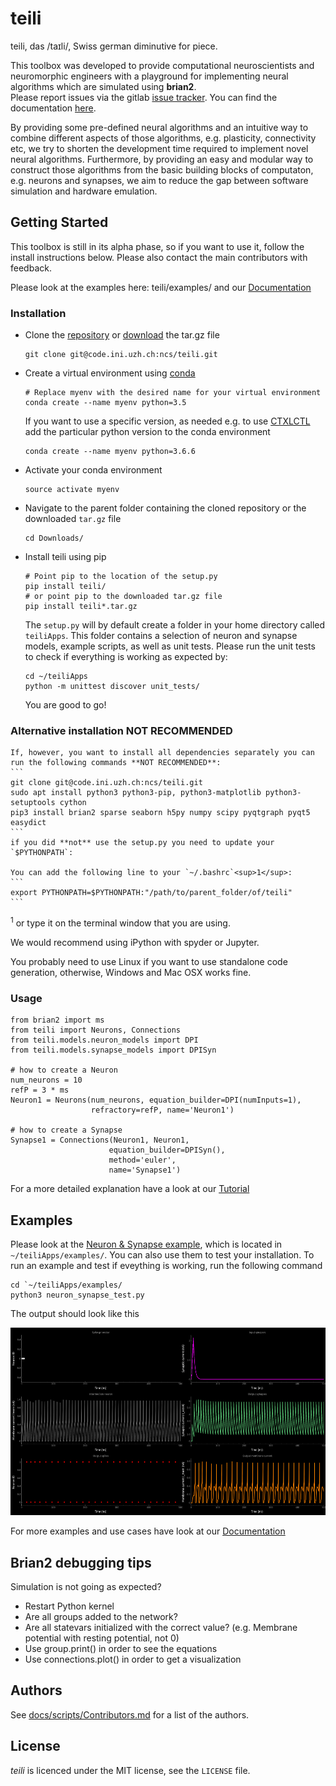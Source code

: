 # teili

teili, das /taɪli/, Swiss german diminutive for piece. <br />

This toolbox was developed to provide computational neuroscientists and neuromorphic engineers with a playground for implementing neural algorithms which are simulated using **brian2**.<br />
Please report issues via the gitlab [issue tracker](https://code.ini.uzh.ch/ncs/teili/issues). You can find the documentation [here](https://teili.readthedocs.io/en/latest/).


By providing some pre-defined neural algorithms and an intuitive way to combine different aspects of those algorithms, e.g. plasticity, connectivity etc, we try to shorten the development time required to implement novel neural algorithms.
Furthermore, by providing an easy and modular way to construct those algorithms from the basic building blocks of computaton, e.g. neurons and synapses, we aim to reduce the gap between software simulation and hardware emulation.

## Getting Started

This toolbox is still in its alpha phase, so if you want to use it, follow the install instructions below.
Please also contact the main contributors with feedback.

Please look at the examples here: teili/examples/ and our [Documentation](https://teili.readthedocs.io/en/latest/)

### Installation
*  Clone the [repository](https://code.ini.uzh.ch/ncs/teili) or [download](https://code.ini.uzh.ch/ncs/teili) the tar.gz file<br />
    ```
    git clone git@code.ini.uzh.ch:ncs/teili.git
    ```
* Create a virtual environment using [conda](https://conda.io/docs/user-guide/install/index.html)
    ```
    # Replace myenv with the desired name for your virtual environment
    conda create --name myenv python=3.5
    ```
  If you want to use a specific version, as needed e.g. to use [CTXLCTL](http://ai-ctx.gitlab.io/ctxctl/index.html) add the particular python version to the conda environment
   ```
   conda create --name myenv python=3.6.6
   ```

*  Activate your conda environment
    ```
    source activate myenv
    ```

*  Navigate to the parent folder containing the cloned repository or the downloaded `tar.gz` file
    ```
    cd Downloads/
    ```
*  Install teili using pip
    ```
    # Point pip to the location of the setup.py
    pip install teili/
    # or point pip to the downloaded tar.gz file
    pip install teili*.tar.gz
    ```
    The `setup.py` will by default create a folder in your home directory called `teiliApps`.
    This folder contains a selection of neuron and synapse models, example scripts, as well as unit tests.
    Please run the unit tests to check if everything is working as expected by:
    ```
    cd ~/teiliApps
    python -m unittest discover unit_tests/
    ```

    You are good to go!<br />

### Alternative installation **NOT RECOMMENDED**
    If, however, you want to install all dependencies separately you can run the following commands **NOT RECOMMENDED**:
    ```
    git clone git@code.ini.uzh.ch:ncs/teili.git
    sudo apt install python3 python3-pip, python3-matplotlib python3-setuptools cython
    pip3 install brian2 sparse seaborn h5py numpy scipy pyqtgraph pyqt5 easydict
    ```
    if you did **not** use the setup.py you need to update your `$PYTHONPATH`:

    You can add the following line to your `~/.bashrc`<sup>1</sup>:
    ```
    export PYTHONPATH=$PYTHONPATH:"/path/to/parent_folder/of/teili"
    ```


<sup>1</sup> or type it on the terminal window that you are using.

We would recommend using iPython with spyder or Jupyter.

You probably need to use Linux if you want to use standalone code generation,
otherwise, Windows and Mac OSX works fine.

### Usage

```
from brian2 import ms
from teili import Neurons, Connections
from teili.models.neuron_models import DPI
from teili.models.synapse_models import DPISyn

# how to create a Neuron
num_neurons = 10
refP = 3 * ms
Neuron1 = Neurons(num_neurons, equation_builder=DPI(numInputs=1),
                  refractory=refP, name='Neuron1')

# how to create a Synapse
Synapse1 = Connections(Neuron1, Neuron1,
                      equation_builder=DPISyn(),
                      method='euler',
                      name='Synapse1')
```
For a more detailed explanation have a look at our [Tutorial](https://teili.readthedocs.io/en/latest/scripts/Tutorials.html)
## Examples
Please look at the [Neuron & Synapse example](https://teili.readthedocs.io/en/latest/scripts/Tutorials.html#neuron-synapse-tutorial), which is located in `~/teiliApps/examples/`.
You can also use them to test your installation.
To run an example and test if eveything is working, run the following command
```
cd `~/teiliApps/examples/
python3 neuron_synapse_test.py
```
The output should look like this

<img src="docs/scripts/fig/neuron_synapse_test.png" width="550" height="300">

For more examples and use cases have look at our [Documentation](https://teili.readthedocs.io/en/latest/index.html)


## Brian2 debugging tips
Simulation is not going as expected?
* Restart Python kernel
* Are all groups added to the network?
* Are all statevars initialized with the correct value? (e.g. Membrane potential with resting potential, not 0)
* Use group.print() in order to see the equations
* Use connections.plot() in order to get a visualization



## Authors
See [docs/scripts/Contributors.md](https://teili.readthedocs.io/en/latest/scripts/Contributors.html) for a list of the authors.


## License
_teili_ is licenced under the MIT license, see the `LICENSE` file.

